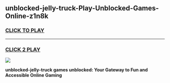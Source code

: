 
## unblocked-jelly-truck-Play-Unblocked-Games-Online-z1n8k
<h3>
<a href="https://premium76.site?title=unblocked-jelly-truck&ref=25A">CLICK TO PLAY</a></h3>
<hr>

<h3>
<a href="https://premium76.site?title=unblocked-jelly-truck&ref=25A">CLICK 2 PLAY</a>
  
</h3>

<a href="https://premium76.site?title=unblocked-jelly-truck&ref=25A"><img src="https://clearcache.store/games.png"></a>


**unblocked-jelly-truck games unblocked: Your Gateway to Fun and Accessible Online Gaming**
